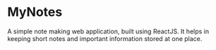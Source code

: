 # MyNotes
A simple note making web application, built using ReactJS. It helps in keeping short notes and important information stored at one place. 